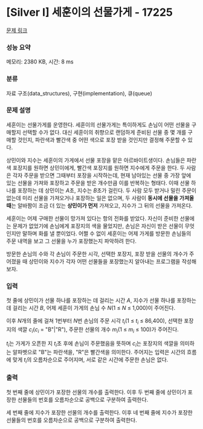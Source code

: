 # [Silver I] 세훈이의 선물가게 - 17225 

[문제 링크](https://www.acmicpc.net/problem/17225) 

### 성능 요약

메모리: 2380 KB, 시간: 8 ms

### 분류

자료 구조(data_structures), 구현(implementation), 큐(queue)

### 문제 설명

<p>세훈이는 선물가게를 운영한다. 세훈이의 선물가게는 특이하게도 손님이 어떤 선물을 구매할지 선택할 수가 없다. 대신 세훈이의 취향으로 랜덤하게 준비된 선물 중 몇 개를 구매할 것인지, 파란색과 빨간색 중 어떤 색으로 포장 받을 것인지만 결정해 주문할 수 있다.</p>

<p>상민이와 지수는 세훈이의 가게에서 선물 포장을 맡은 아르바이트생이다. 손님들은 파란색 포장지를 원하면 상민이에게, 빨간색 포장지를 원하면 지수에게 주문을 한다. 두 사람은 각자 주문을 받으면 그때부터 포장을 시작하는데, 현재 남아있는 선물 중 가장 앞에 있는 선물을 가져와 포장하고 주문을 받은 개수만큼 이를 반복하는 형태다. 이때 선물 하나를 포장하는 데 상민이는 <em>A</em>초, 지수는 <em>B</em>초가 걸린다. 두 사람 모두 받거나 밀린 주문이 없는데 미리 선물을 가져오거나 포장하는 일은 없으며, 두 사람이 <strong>동시에 선물을 가져올 때</strong>는 알바짬이 조금 더 있는 <strong>상민이가 먼저</strong> 가져오고, 지수가 그 뒤의 선물을 가져온다.</p>

<p>세훈이는 어제 구매한 선물이 망가져 있다는 항의 전화를 받았다. 자신이 준비한 선물에는 문제가 없었기에 손님에게 포장지의 색을 물었지만, 손님은 자신이 받은 선물이 무엇인지만 말하며 화를 낼 뿐이었다. 어쩔 수 없이 세훈이는 어제 가게를 방문한 손님들의 주문 내역을 보고 그 선물을 누가 포장했는지 파악하려 한다.</p>

<p>방문한 손님의 수와 각 손님이 주문한 시각, 선택한 포장지, 포장 받을 선물의 개수가 주어졌을 때 상민이와 지수가 각자 어떤 선물들을 포장했는지 알아내는 프로그램을 작성해보자.</p>

### 입력 

 <p>첫 줄에 상민이가 선물 하나를 포장하는 데 걸리는 시간 <em>A</em>, 지수가 선물 하나를 포장하는 데 걸리는 시간 <em>B</em>, 어제 세훈이 가게의 손님 수 <em>N</em>(1 ≤ <em>N</em> ≤ 1,000)이 주어진다.</p>

<p>이후 <em>N</em>개의 줄에 걸쳐 1번부터 <em>N</em>번 손님의 주문 시각 <em>t<sub>i</sub></em>(1 ≤ <em>t<sub>i</sub></em> ≤ 86,400), 선택한 포장지의 색깔 <em>c<sub>i</sub></em>(<em>c<sub>i</sub></em> = "B"|"R"), 주문한 선물의 개수 <em>m<sub>i</sub></em>(1 ≤ <em>m<sub>i</sub></em> ≤ 100)가 주어진다.</p>

<p><em>t<sub>i</sub></em>는 가게가 오픈한 지 <em>t<sub>i</sub></em>초 후에 손님이 주문했음을 뜻하며 <em>c<sub>i</sub></em>는 포장지의 색깔을 의미하는 알파벳으로 "B"는 파란색을, "R"은 빨간색을 의미한다. 주어지는 입력은 시간의 흐름에 맞게 <em>t<sub>i</sub></em>의 오름차순으로 주어지며, 서로 같은 시간에 주문한 손님은 없다.</p>

### 출력 

 <p>첫 번째 줄에 상민이가 포장한 선물의 개수를 출력한다. 이후 두 번째 줄에 상민이가 포장한 선물들의 번호를 오름차순으로 공백으로 구분하여 출력한다.</p>

<p>세 번째 줄에 지수가 포장한 선물의 개수를 출력한다. 이후 네 번째 줄에 지수가 포장한 선물들의 번호를 오름차순으로 공백으로 구분하여 출력한다.</p>

